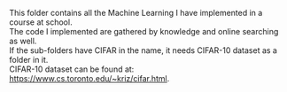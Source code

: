 This folder contains all the Machine Learning I have implemented in a course at school.</br>
The code I implemented are gathered by knowledge and online searching as well.</br>
If the sub-folders have CIFAR in the name, it needs CIFAR-10 dataset as a folder in it.</br>
CIFAR-10 dataset can be found at: https://www.cs.toronto.edu/~kriz/cifar.html.
